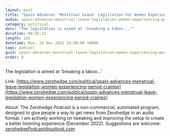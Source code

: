```yaml
---
layout: post
title: "Spain Advances 'Menstrual Leave' Legislation For Women Experiencing Period Cramps"
audio: spain-advances-menstrual-leave-legislation-women-experiencing-period-cramps-0
category: political
desc: "The legislation is aimed at 'breaking a taboo...'"
duration: 00:02:22
length: 142
datetime: Mon, 19 Dec 2022 10:00:00 +0000
tags: podcast
guid: spain-advances-menstrual-leave-legislation-women-experiencing-period-cramps-0
order: 0
---
```

The legislation is aimed at 'breaking a taboo...'

Link: [https://www.zerohedge.com/political/spain-advances-menstrual-leave-legislation-women-experiencing-period-cramps](https://www.zerohedge.com/political/spain-advances-menstrual-leave-legislation-women-experiencing-period-cramps)

About: The Zerohedge Podcast is a non-commercial, automated program, designed to give people a way to get news from Zerohedge in an audio format.  I am actively working on tweaking and improving the setup to create a better listening experience (December 2022).  Suggestions are welcome: [zerohedgePodcast@outlook.com](mailto:zerohedgePodcast@outlook.com)